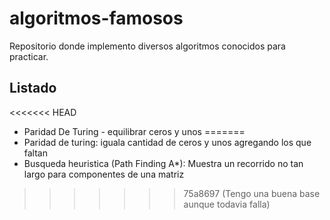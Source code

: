 # algoritmos-famosos
Repositorio donde implemento diversos algoritmos conocidos para practicar.
## Listado
<<<<<<< HEAD
* Paridad De Turing - equilibrar ceros y unos
=======
* Paridad de turing: iguala cantidad de ceros y unos agregando los que faltan
* Busqueda heuristica (Path Finding A*): Muestra un recorrido no tan largo para componentes de una matriz
>>>>>>> 75a8697 (Tengo una buena base aunque todavia falla)
